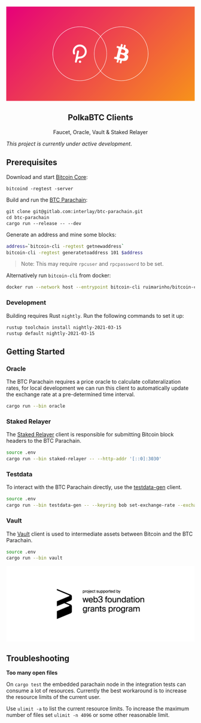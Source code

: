 <p align="center">
  <a href="https://gitlab.com/interlay/polkabtc-clients">
    <img src="media/polka_btc.png">
  </a>

  <h2 align="center">PolkaBTC Clients</h2>

  <p align="center">
    Faucet, Oracle, Vault & Staked Relayer
  </p>
</p>

_This project is currently under active development_.

## Prerequisites

Download and start [Bitcoin Core](https://bitcoin.org/en/bitcoin-core/):

```
bitcoind -regtest -server
```

Build and run the [BTC Parachain](https://github.com/interlay/btc-parachain):

```
git clone git@gitlab.com:interlay/btc-parachain.git
cd btc-parachain
cargo run --release -- --dev
```

Generate an address and mine some blocks:

```bash
address=`bitcoin-cli -regtest getnewaddress`
bitcoin-cli -regtest generatetoaddress 101 $address
```

> Note: This may require `rpcuser` and `rpcpassword` to be set.

Alternatively run `bitcoin-cli` from docker: 

```bash
docker run --network host --entrypoint bitcoin-cli ruimarinho/bitcoin-core:0.20 -regtest -rpcuser=rpcuser -rpcpassword=rpcpassword ${COMMAND}
```

### Development

Building requires Rust `nightly`. Run the following commands to set it up:

```
rustup toolchain install nightly-2021-03-15
rustup default nightly-2021-03-15
```

## Getting Started

### Oracle

The BTC Parachain requires a price oracle to calculate collateralization rates, for local development we can run this client
to automatically update the exchange rate at a pre-determined time interval.

```bash
cargo run --bin oracle
```

### Staked Relayer

The [Staked Relayer](./staked-relayer/README.md) client is responsible for submitting Bitcoin block headers to the BTC Parachain.

```bash
source .env
cargo run --bin staked-relayer -- --http-addr '[::0]:3030'
```

### Testdata

To interact with the BTC Parachain directly, use the [testdata-gen](./testdata-gen/README.md) client.

```bash
source .env
cargo run --bin testdata-gen -- --keyring bob set-exchange-rate --exchange-rate 1
```

### Vault

The [Vault](./vault/README.md) client is used to intermediate assets between Bitcoin and the BTC Parachain.

```bash
source .env
cargo run --bin vault
```

<p align="center">
  <a href="https://web3.foundation/grants/">
    <img src="media/web3_grants.png">
  </a>
</p>

## Troubleshooting

**Too many open files**

On `cargo test` the embedded parachain node in the integration tests can consume a lot of resources. Currently the best workaround is to increase the resource limits of the current user.

Use `ulimit -a` to list the current resource limits. To increase the maximum number of files set `ulimit -n 4096` or some other reasonable limit. 
